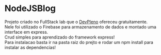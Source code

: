 # NodeJSBlog
Projeto criado no FullStack lab que o [DevPleno](https://www.devpleno.com) ofereceu gratuitamente.  
Nele foi utilizado o Firebase para armazenamento de dados e montado uma interface em express.  
Crud simples para aprendizado do framework express!  
Para instalacao basta ir na pasta raiz do prejto e rodar um npm install para instalar as dependencias!
